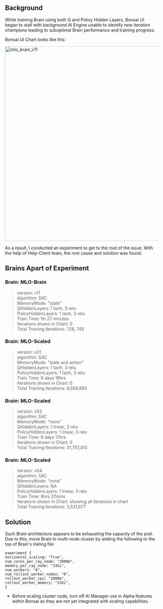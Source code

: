 ## Background
While training Brain using both Q and Policy Hidden Layers, Bonsai UI began to stall with background AI Engine unable to identify new iteration champions leading to suboptimal
Brain performance and training progress. 

Bonsai UI Chart looks like this:

<img width="641" alt="mlo_brain_v11" src="https://user-images.githubusercontent.com/48301423/201440173-841821cd-7c0c-41b8-8d5e-453fd0a0ce51.png">


As a result, I conducted an experiment to get to the root of the issue. With the help of Help-Client team, the root cause and solution was found.

## Brains Apart of Experiment


### Brain: MLO-Brain  
> version: v11  
> algorithm: SAC  
> MemoryMode: "state"    
> QHiddenLayers: 1 tanh, 3 relu  
> PolicyHiddenLayers: 1 tanh, 3 relu    
> Train Time: 5h 27 minutes  
> Iterations shown in Chart: 0  
> Total Training Iterations: 728, 745




### Brain: MLO-Scaled
> version: v01  
> algorithm: SAC  
> MemoryMode: "state and action"  
> QHiddenLayers: 1 tanh, 3 relu  
> PolicyHiddenLayers: 1 tanh, 3 relu  
> Train Time: 6 days 19hrs  
> Iterations shown in Chart: 0  
> Total Training Iterations: 8,606,885  




### Brain: MLO-Scaled
> version: v03  
> algorithm: SAC  
> MemoryMode: "none"  
> QHiddenLayers: 1 linear, 3 relu  
> PolicyHiddenLayers: 1 linear, 3 relu  
> Train Time: 8 days 17hrs  
> Iterations shown in Chart: 0  
> Total Training Iterations: 31,797,410  


### Brain: MLO-Scaled
> version: v04  
> algorithm: SAC  
> MemoryMode: "none"  
> QHiddenLayers: NA  
> PolicyHiddenLayers: 1 linear, 3 relu  
> Train Time: 8hrs 37mins  
> Iterations shown in Chart: showing all iterations in chart  
> Total Training Iterations: 3,531,677  


## Solution

Such Brain architecture appears to be exhausting the capacity of the pod. Due to this, move Brain to multi-node cluster by adding the following to the top of 
Brain's inkling file:

```
experiment {
horizontal_scaling: "True",
num_cores_per_ray_node: "2000m",
memory_per_ray_node: "33Gi",
num_workers: "6",
num_rollout_worker_nodes: "6",
rollout_worker_cpu: "2000m",
rollout_worker_memory: "33Gi",
}
```

* Before scaling cluster node, turn off AI Manager use in Alpha features within Bonsai as they are not yet integrated with scaling capabilities. 
